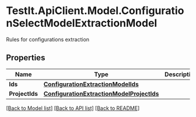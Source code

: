 # TestIt.ApiClient.Model.ConfigurationSelectModelExtractionModel
Rules for configurations extraction

## Properties

Name | Type | Description | Notes
------------ | ------------- | ------------- | -------------
**Ids** | [**ConfigurationExtractionModelIds**](ConfigurationExtractionModelIds.md) |  | [optional] 
**ProjectIds** | [**ConfigurationExtractionModelProjectIds**](ConfigurationExtractionModelProjectIds.md) |  | [optional] 

[[Back to Model list]](../README.md#documentation-for-models) [[Back to API list]](../README.md#documentation-for-api-endpoints) [[Back to README]](../README.md)

